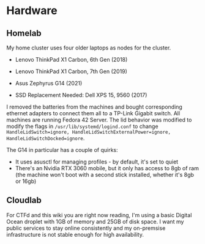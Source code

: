 # Hardware

## Homelab

My home cluster uses four older laptops as nodes for the cluster. 

- Lenovo ThinkPad X1 Carbon, 6th Gen (2018)
- Lenovo ThinkPad X1 Carbon, 7th Gen (2019)
- Asus Zephyrus G14 (2021)

- SSD Replacement Needed: Dell XPS 15, 9560 (2017) 

I removed the batteries from the machines and bought corresponding ethernet adapters to connect them all to a TP-Link Gigabit switch. All machines are running Fedora 42 Server. The lid behavior was modified to modify the flags in `/usr/lib/systemd/logind.conf` to change `HandleLidSwitch=ignore, HandleLidSwitchExternalPower=ignore, HandleLidSwitchDocked=ignore`.

The G14 in particular has a couple of quirks:
- It uses asusctl for managing profiles - by default, it's set to quiet
- There's an Nvidia RTX 3060 mobile, but it only has access to 8gb of ram (the machine won't boot with a second stick installed, whether it's 8gb or 16gb)

## Cloudlab

For CTFd and this wiki you are right now reading, I'm using a basic Digital Ocean droplet with 1GB of memory and 25GB of disk space. I want my public services to stay online consistently and my on-premsise infrastructure is not stable enough for high availability.
